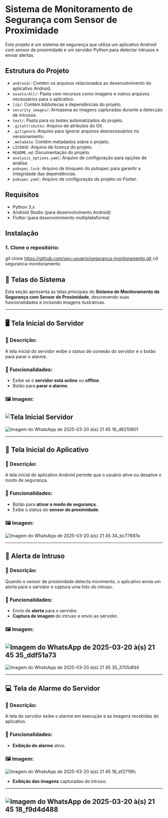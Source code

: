 # Sistema de Monitoramento de Segurança com Sensor de Proximidade

Este projeto é um sistema de segurança que utiliza um aplicativo Android com sensor de proximidade e um servidor Python para detectar intrusos e enviar alertas.

## Estrutura do Projeto

- `android/`: Contém os arquivos relacionados ao desenvolvimento do aplicativo Android.
- `assets/All/`: Pasta com recursos como imagens e outros arquivos necessários para o aplicativo.
- `lib/`: Contém bibliotecas e dependências do projeto.
- `security_images/`: Armazena as imagens capturadas durante a detecção de intrusos.
- `test/`: Pasta para os testes automatizados do projeto.
- `.gitattributes`: Arquivo de atributos do Git.
- `.gitignore`: Arquivo para ignorar arquivos desnecessários no versionamento.
- `.metadata`: Contém metadados sobre o projeto.
- `LICENSE`: Arquivo de licença do projeto.
- `README.md`: Documentação do projeto.
- `analysis_options.yaml`: Arquivo de configuração para opções de análise.
- `pubspec.lock`: Arquivo de bloqueio do pubspec para garantir a integridade das dependências.
- `pubspec.yaml`: Arquivo de configuração do projeto no Flutter.

## Requisitos

- Python 3.x
- Android Studio (para desenvolvimento Android)
- Flutter (para desenvolvimento multiplataforma)


## Instalação

### 1. Clone o repositório:

git clone https://github.com/seu-usuario/seguranca-monitoramento.git
cd seguranca-monitoramento

## 📸 Telas do Sistema

Esta seção apresenta as telas principais do **Sistema de Monitoramento de Segurança com Sensor de Proximidade**, descrevendo suas funcionalidades e incluindo imagens ilustrativas.

---

## 🖥️ Tela Inicial do Servidor

### 📌 Descrição:
A tela inicial do servidor exibe o status de conexão do servidor e o botão para parar o alarme.

### 🔹 Funcionalidades:
- Exibe se o **servidor está online** ou **offline**.
- Botão para **parar o alarme**.

### 🖼️ Imagem:

![Tela Inicial Servidor](https://github.com/user-attachments/assets/f2ac5476-bcc3-42f8-bdd7-cdc814b1f6e9)
---
![Imagem do WhatsApp de 2025-03-20 à(s) 21 45 18_d8210801](https://github.com/user-attachments/assets/7db5746a-74c3-479e-85ae-53f4364961c2)

---

## 📱 Tela Inicial do Aplicativo

### 📌 Descrição:
A tela inicial do aplicativo Android permite que o usuário ative ou desative o modo de segurança.

### 🔹 Funcionalidades:
- Botão para **ativar o modo de segurança**.
- Exibe o status do **sensor de proximidade**.

### 🖼️ Imagem:
![Imagem do WhatsApp de 2025-03-20 à(s) 21 45 34_bc77697a](https://github.com/user-attachments/assets/758e90de-d1d2-4f89-83eb-7286ee1bd022)

---

## 🚨 Alerta de Intruso

### 📌 Descrição:
Quando o sensor de proximidade detecta movimento, o aplicativo envia um alerta para o servidor e captura uma foto do intruso.

### 🔹 Funcionalidades:
- Envio de **alerta** para o servidor.
- **Captura de imagem** do intruso e envio ao servidor.

### 🖼️ Imagem:

![Imagem do WhatsApp de 2025-03-20 à(s) 21 45 35_ddf51a73](https://github.com/user-attachments/assets/2b8bc963-4c90-46eb-9d9a-a70a44b75b3e)
---

![Imagem do WhatsApp de 2025-03-20 à(s) 21 45 35_3705dfd4](https://github.com/user-attachments/assets/2c83079a-5ee0-4073-9799-4a0b81d309e5)

---

## 💻 Tela de Alarme do Servidor

### 📌 Descrição:
A tela do servidor exibe o alarme em execução e as imagens recebidas do aplicativo.

### 🔹 Funcionalidades:
- **Exibição do alarme** ativo.

### 🖼️ Imagem:
![Imagem do WhatsApp de 2025-03-20 à(s) 21 45 18_ef2719fc](https://github.com/user-attachments/assets/ac794fe9-65cf-4750-a0d0-ec49ae3c0fcd)

- **Exibição das imagens** capturadas do intruso.
---
![Imagem do WhatsApp de 2025-03-20 à(s) 21 45 18_f9d4d488](https://github.com/user-attachments/assets/5253a095-67cf-416b-aa8b-8b63bf135cb1)
---



